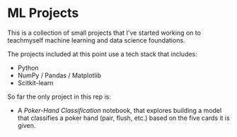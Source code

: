 # ML Projects
This is a collection of small projects that I've started working on to teachmyself machine learning and data science foundations.

The projects included at this point use a tech stack that includes:
* Python
* NumPy / Pandas / Matplotlib
* Scitkit-learn

So far the only project in this rep is:
* A <i>Poker-Hand Classification</i> notebook, that explores building a model that classifies a poker hand (pair, flush, etc.) based on the five cards it is given. 
